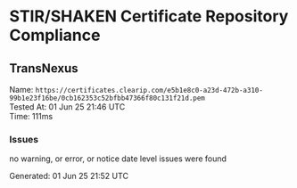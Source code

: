 # STIR/SHAKEN Certificate Repository Compliance

## TransNexus

Name: `https://certificates.clearip.com/e5b1e8c0-a23d-472b-a310-99b1e23f16be/0cb162353c52bfbb47366f80c131f21d.pem`\
Tested At: 01 Jun 25 21:46 UTC\
Time: 111ms

### Issues

no warning, or error, or notice date level issues were found

Generated: 01 Jun 25 21:52 UTC